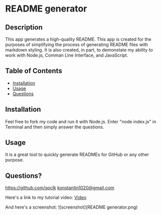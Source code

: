 # README generator
  ## Description
  This app generates a high-quality README. This app is created for the purposes of simplifying the process of generating README files with markdown styling. It is also created, in part, to demonstate my ability to work with Node.js, Comman Line Interface, and JavaScript.   
## Table of Contents 
  * [Installation](#installation)
  * [Usage](#usage)
  * [Questions](#questions)
  ## Installation 
  Feel free to fork my code and run it with Node.js. Enter "node index.js" in Terminal and then simply answer the questions. 
  ## Usage 
  It is a great tool to quickly generate READMEs for GitHub or any other purpose. 
  ## Questions? 
  https://github.com/spclk 
  konstantin1020@gmail.com

  Here's a link to my tutorial video:
  [Video](https://drive.google.com/file/d/1OGlcF3daCouqfrA2uCwdns0Gn7Q1qcv6/view)

  And here's a screenshot:
  ![screenshot](README generator.png)


